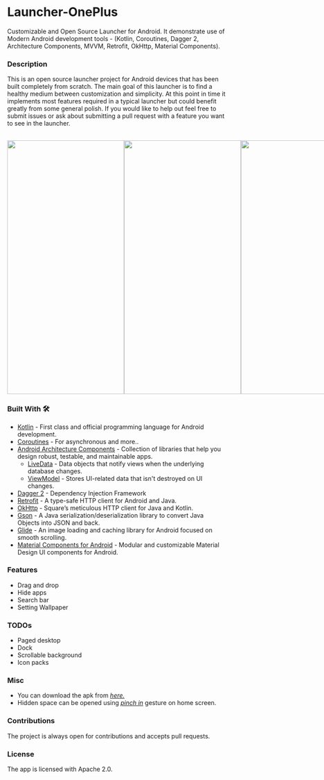 # Launcher-OnePlus
Customizable and Open Source Launcher for Android. It demonstrate use of Modern Android development tools - (Kotlin, Coroutines, Dagger 2, Architecture Components, MVVM, Retrofit, OkHttp, Material Components).

### Description

This is an open source launcher project for Android devices that has been built completely from scratch. The main goal of this launcher is to find a healthy medium between customization and simplicity. At this point in time it implements most features required in a typical launcher but could benefit greatly from some general polish. If you would like to help out feel free to submit issues or ask about submitting a pull request with a feature you want to see in the launcher.

<br>
<div style="display:flex;">
  <img width="270" height="585" src="https://i.imgur.com/4FOxj42.png">
  
  <img width="270" height="585" src="https://imgur.com/aSI8yo3.png">
  
  <img width="270" height="585" src="https://imgur.com/OEWJabx.png">
  
  <img width="270" height="585" src="https://imgur.com/9O01zpT.png">
  
  <img width="270" height="585" src="https://imgur.com/Yt8RpBO.png">
  
  <img width="270" height="585" src="https://imgur.com/8LcGDjP.png">
  
  <img width="270" height="585" src="https://imgur.com/nCeppax.png">
  
  <img width="270" height="585" src="https://imgur.com/pAB3kDm.png">
  
  <img width="270" height="585" src="https://miro.medium.com/max/444/1*PMjcxELLMzJ2p836PY3BnQ.gif">
  
</div>

### Built With 🛠
- [Kotlin](https://kotlinlang.org/) - First class and official programming language for Android development.
- [Coroutines](https://kotlinlang.org/docs/reference/coroutines-overview.html) - For asynchronous and more..
- [Android Architecture Components](https://developer.android.com/topic/libraries/architecture) - Collection of libraries that help you design robust, testable, and maintainable apps.
  - [LiveData](https://developer.android.com/topic/libraries/architecture/livedata) - Data objects that notify views when the underlying database changes.
  - [ViewModel](https://developer.android.com/topic/libraries/architecture/viewmodel) - Stores UI-related data that isn't destroyed on UI changes. 
- [Dagger 2](https://dagger.dev/) - Dependency Injection Framework
- [Retrofit](https://square.github.io/retrofit/) - A type-safe HTTP client for Android and Java.
- [OkHttp](https://github.com/square/okhttp/) - Square’s meticulous HTTP client for Java and Kotlin.
- [Gson](https://github.com/google/gson) - A Java serialization/deserialization library to convert Java Objects into JSON and back.
- [Glide](https://github.com/bumptech/glide) - An image loading and caching library for Android focused on smooth scrolling.
- [Material Components for Android](https://github.com/material-components/material-components-android) - Modular and customizable Material Design UI components for Android.

### Features

  * Drag and drop
  * Hide apps
  * Search bar
  * Setting Wallpaper
  
### TODOs
  * Paged desktop
  * Dock
  * Scrollable background
  * Icon packs
  
### Misc
  * You can download the apk from [*here.*](https://github.com/AshuTyagi16/Launcher-OnePlus/blob/master/app/release/app-release.apk)<br>
  * Hidden space can be opened using [*pinch in*](https://www.iconspng.com/images/multitouchinterface-pinch-in-animation/multitouchinterface-pinch-in-animation.jpg) gesture on home screen.
  
### Contributions

The project is always open for contributions and accepts pull requests.

### License

The app is licensed with Apache 2.0.
